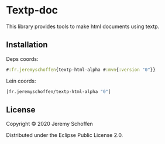 

# Textp-doc
This library provides tools to make html documents using textp.

## Installation
Deps coords:
```clojure
#:fr.jeremyschoffen{textp-html-alpha #:mvn{:version "0"}}
```
Lein coords:
```clojure
[fr.jeremyschoffen/textp-html-alpha "0"]
```

## License

Copyright &copy; 2020 Jeremy Schoffen

Distributed under the Eclipse Public License 2.0.
